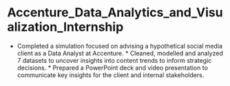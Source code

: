 # Accenture_Data_Analytics_and_Visualization_Internship
* Completed a simulation focused on advising a hypothetical social media client as a Data Analyst at Accenture. * Cleaned, modelled and analyzed 7 datasets to uncover insights into content trends to inform strategic decisions. * Prepared a PowerPoint deck and video presentation to communicate key insights for the client and internal stakeholders.
